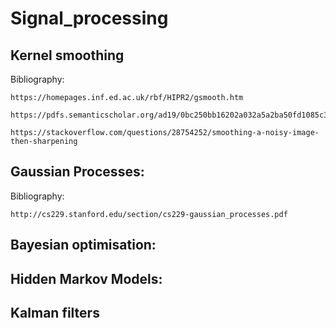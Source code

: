# Signal_processing

## Kernel smoothing
  Bibliography: 
  
    https://homepages.inf.ed.ac.uk/rbf/HIPR2/gsmooth.htm
    
    https://pdfs.semanticscholar.org/ad19/0bc250bb16202a032a5a2ba50fd1085c3c79.pdf
    
    https://stackoverflow.com/questions/28754252/smoothing-a-noisy-image-then-sharpening
    
 
    
## Gaussian Processes:
  
  Bibliography: 
  
    http://cs229.stanford.edu/section/cs229-gaussian_processes.pdf

## Bayesian optimisation:

## Hidden Markov Models: 

## Kalman filters